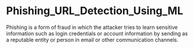 # Phishing_URL_Detection_Using_ML
Phishing is a form of fraud in which the attacker tries to learn sensitive information such as login credentials or account information by sending as a reputable entity or person in email or other communication channels.
